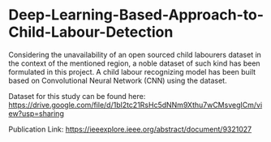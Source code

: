 # Deep-Learning-Based-Approach-to-Child-Labour-Detection

Considering the unavailability of an open sourced child labourers dataset in the context of the mentioned region, a noble dataset of such kind has been formulated in this project. A child labour recognizing model has been built based on Convolutional Neural Network (CNN) using the dataset.

Dataset for this study can be found here: https://drive.google.com/file/d/1bl2tc21RsHc5dNNm9Xthu7wCMsvegICm/view?usp=sharing

Publication Link: https://ieeexplore.ieee.org/abstract/document/9321027
